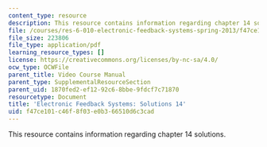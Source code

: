 ```yaml
---
content_type: resource
description: This resource contains information regarding chapter 14 solutions.
file: /courses/res-6-010-electronic-feedback-systems-spring-2013/f47ce101c46f8f03e0b366510d6c3cad_MITRES_6-010S13_sol14.pdf
file_size: 223806
file_type: application/pdf
learning_resource_types: []
license: https://creativecommons.org/licenses/by-nc-sa/4.0/
ocw_type: OCWFile
parent_title: Video Course Manual
parent_type: SupplementalResourceSection
parent_uid: 1870fed2-ef12-92c6-8bbe-9fdcf7c71870
resourcetype: Document
title: 'Electronic Feedback Systems: Solutions 14'
uid: f47ce101-c46f-8f03-e0b3-66510d6c3cad
---
```

This resource contains information regarding chapter 14 solutions.